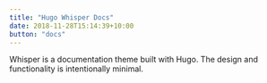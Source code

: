 ```yaml
---
title: "Hugo Whisper Docs"
date: 2018-11-28T15:14:39+10:00
button: "docs"
---
```


Whisper is a documentation theme built with Hugo. The design and functionality is intentionally minimal.
